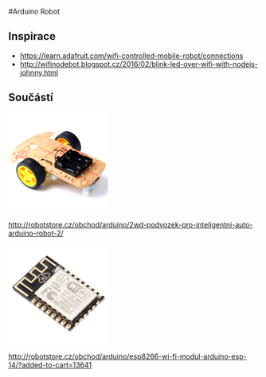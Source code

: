 #Arduino Robot

## Inspirace

- https://learn.adafruit.com/wifi-controlled-mobile-robot/connections
- http://wifinodebot.blogspot.cz/2016/02/blink-led-over-wifi-with-nodejs-johnny.html


## Součástí
<img src='./imgs/2wd-podvozek-pro-inteligentni-auto-arduino-robot-2.jpg' alt="screenshot" width="200"/>

http://robotstore.cz/obchod/arduino/2wd-podvozek-pro-inteligentni-auto-arduino-robot-2/


<img src='./imgs/esp8266-wi-fi-modul-arduino-esp-14-1.jpg' alt="screenshot" width="200"/>


http://robotstore.cz/obchod/arduino/esp8266-wi-fi-modul-arduino-esp-14/?added-to-cart=13641
